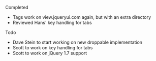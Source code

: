 Completed

* Tags work on view.jqueryui.com again, but with an extra directory
* Reviewed Hans' key handling for tabs

Todo

* Dave Stein to start working on new droppable implementation
* Scott to work on key handling for tabs
* Scott to work on jQuery 1.7 support
